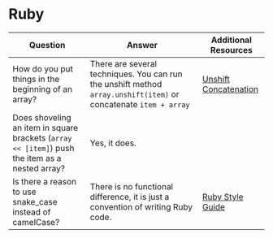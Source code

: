 # Ruby

| Question      | Answer        | Additional Resources |
| ------------- | ------------- | -------------------- |
| How do you put things in the beginning of an array? | There are several techniques. You can run the unshift method ```array.unshift(item)``` or concatenate  ```item + array``` | [Unshift](https://ruby-doc.org/core-2.6.3/Array.html#method-i-unshift) [Concatenation](https://ruby-doc.org/core-2.6.3/Array.html#method-i-2B) |
| Does shoveling an item in square brackets (```array << [item]```) push the item as a nested array? | Yes, it does. |
| Is there a reason to use snake_case instead of camelCase? | There is no functional difference, it is just a convention of writing Ruby code. | [Ruby Style Guide](https://github.com/github/rubocop-github/blob/master/STYLEGUIDE.md) |